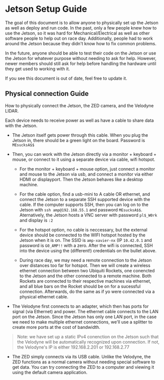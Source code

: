 # Jetson Setup Guide

The goal of this document is to allow anyone to physically set up the Jetson as well as deploy and run code. In the past, only a few people knew how to use the Jetson, so it was hard for Mechanical/Electrical as well as other software people to help out on race day. Additionally, people had to work around the Jetson because they didn't know how to fix common problems.

In the future, anyone should be able to test their code on the Jetson or use the Jetson for whatever purpose without needing to ask for help. However, newer members should still ask for help before handling the hardware until they get used to working with it.

If you see this document is out of date, feel free to update it.

## Physical connection Guide

How to physically connect the Jetson, the ZED camera, and the Velodyne LIDAR.

Each device needs to receive power as well as have a cable to share data with the Jetson. 

- The Jetson itself gets power through this cable. When you plug the Jetson in, there should be a green light on the board. Password is `MEsucksA$$`

- Then, you can work with the Jetson directly via a monitor + keyboard + mouse, or connect to it using a separate device via cable, wifi hotspot. 

	- For the monitor + keyboard + mouse option, just connect a monitor and mouse to the Jetson via usb, and connect a monitor via either HDMI or displayport. Then the Jetson behaves like a desktop machine.

	- For the cable option, find a usb-mini to A cable OR ethernet, and connect the Jetson to a separate SSH supported device with the cable. If the computer supports SSH, then you can log on to the Jetson with `ssh amp@192.168.55.1` and password `MEsucksA$$`. Aternatively, the Jetson hosts a VNC server with password `pl$_W0rk` and display is `:2`

	- For the hotspot option, no cable is neccessary, but the external device should be connected to the WIFI hotspot hosted by the Jetson when it is on. The SSID is `amp-xavier-nx` (IP `10.42.0.1` and password is `G0_AMP!!` with a zero. After the wifi is connected, SSH into the device using the (different!) credentials on the bullet above.

	- During race day, we may need a remote connection to the Jetson over distances too far for hotspot. Then we will create a wireless ethernet connection between two Ubiquiti Rockets, one conencted to the Jetson and the other connected to a remote machine. Both Rockets are connected to their respective machines via ethernet, and all blue bars on the Rocket should be on for a sucessful connection. Afterwards, do the same as if yo were connected via a physical ethernet cable.

- The Velodyne first connects to an adapter, which then has ports for signal (via Ethernet) and power. The ethernet cable connects to the LAN port on the Jetson. Since the Jetson has only one LAN port, in the case we need to make multiple ethernet connections, we'll use a splitter to create more ports at the cost of bandwidth.

> Note: we have set up a static IPv4 conenction on the Jetson such that the Velodyne will be automatically recognized upon connection. If not, the Velodyne's IP is either 192.168.2.201 or 192.168.2.77

- The ZED simply connects via its USB cable. Unlike the Velodyne, the ZED functions as a normal camera without needing special software to get data. You can try connecting the ZED to a computer and viewing it using the default camera application.
